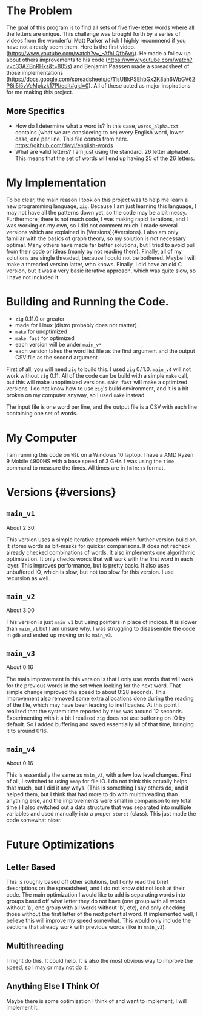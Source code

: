 # The Problem
The goal of this program is to find all sets of five five-letter words where all
the letters are unique. This challenge was brought forth by a series of videos from
the wonderful Matt Parker which I highly recommend if you have not already seem
them. Here is the first video. \(<https://www.youtube.com/watch?v=_-AfhLQfb6w\)>.
He made a follow up about others improvements to his code \(<https://www.youtube.com/watch?v=c33AZBnRHks&t=805s>\)
and Benjamin Paassen made a spreadsheet of those implementations
\(<https://docs.google.com/spreadsheets/d/11sUBkPSEhbGx2K8ah6WbGV62P8ii5l5vVeMpkzk17PI/edit#gid=0>\).
All of these acted as major inspirations for me making this project.

## More Specifics
- How do I determine what a word is? In this case, `words_alpha.txt` contains
(what we are considering to be) every English word, lower case, one per line.
This file comes from here. <https://github.com/dwyl/english-words>
- What are valid letters? I am just using the standard, 26 letter alphabet. This
means that the set of words will end up having 25 of the 26 letters.

# My Implementation
To be clear, the main reason I took on this project was to help me learn a new
programming language, `zig`. Because I am just learning this language, I may not
have all the patterns down yet, so the code may be a bit messy. Furthermore,
there is not much code, I was making rapid iterations, and I was working on my
own, so I did not comment much. I made several versions which are explained in
[Versions]{#versions}. I also am only familiar with the basics of graph theory,
so my solution is not necessary optimal. Many others have made far better
solutions, but I tried to avoid pull from their code or ideas (manly by not
reading them). Finally, all of my solutions are single threaded, because I could
not be bothered. Maybe I will make a threaded version latter, who knows. Finally,
I did have an old C version, but it was a very basic iterative approach,
which was quite slow, so I have not included it.

# Building and Running the Code.
- `zig` 0.11.0 or greater
- made for Linux (distro probably does not matter).
- `make` for unoptimized
- `make fast` for optimized
- each version will be under `main_v*`
- each version takes the word list file as the first argument and the output
CSV file as the second argument.

First of all, you will need `zig` to build this. I used `zig` 0.11.0. `main_v4`
will not work without `zig` 0.11. All of the code can be build with a simple
`make` call, but this will make unoptimized versions. `make fast` will make a
optimized versions. I do not know how to use `zig`'s build environment, and it is
a bit broken on my computer anyway, so I used `make` instead.

The input file is one word per line, and the output file is a CSV with each line
containing one set of words.

# My Computer
I am running this code on `WSL` on a Windows 10 laptop. I have a AMD Ryzen 9
Mobile 4900HS with a base speed of 3 GHz. I was using the `time` command to
measure the times. All times are in `[m]m:ss` format.

# Versions {#versions}
## `main_v1`
About 2:30.

This version uses a simple iterative approach which further version build on.
It stores words as bit-masks for quicker comparisons. It does not recheck
already checked combinations of words. It also implements one algorithmic
optimization. It only checks words that will work with the first word in each
layer. This improves performance, but is pretty basic. It also uses unbuffered
IO, which is slow, but not too slow for this version. I use recursion as well.

## `main_v2`
About 3:00

This version is just `main_v1` but using pointers in place of indices. It is
slower than `main_v1` but I am unsure why. I was struggling to disassemble the
code in `gdb` and ended up moving on to `main_v3`.

## `main_v3`
About 0:16

The main improvement in this version is that I only use words that will work
for the previous words in the set when looking for the next word. That simple
change improved the speed to about 0:28 seconds. This improvement also removed
some extra allocations done during the reading of the file, which may have been
leading to inefficacies. At this point I realized that the system time reported
by `time` was around 12 seconds. Experimenting with it a bit I realized `zig`
does not use buffering on IO by default. So I added buffering and saved
essentially all of that time, bringing it to around 0:16.

## `main_v4`
About 0:16

This is essentially the same as `main_v3`, with a few low level changes. First
of all, I switched to using `mmap` for file IO. I do not think this actually
helps that much, but I did it any ways. (This is something I say others do, and
it helped them, but I think that had more to do with multithreading than anything
else, and the improvements were small in comparison to my total time.) I also
switched out a data structure that was separated into multiple variables and
used manually into a proper `sturct` (class). This just made the code somewhat
nicer.

# Future Optimizations
## Letter Based
This is roughly based off other solutions, but I only read the brief descriptions
on the spreadsheet, and I do not know did not look at their code.
The main optimization I would like to add is separating words into groups based
off what letter they do not have (one group with all words without 'a',
one group with all words without 'b', etc), and only checking those without the
first letter of the next potential word. If implemented well, I believe this
will improve my speed somewhat. This would only include the sections that
already work with previous words (like in `main_v3`).

## Multithreading
I might do this. It could help. It is also the most obvious way to improve the
speed, so I may or may not do it.

## Anything Else I Think Of
Maybe there is some optimization I think of and want to implement, I will
implement it.


